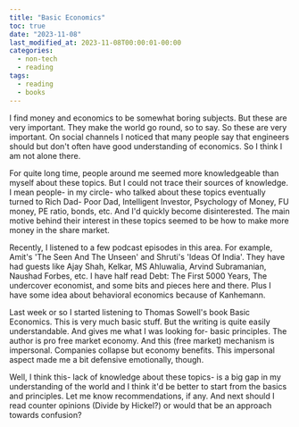 ```yaml
---
title: "Basic Economics"
toc: true
date: "2023-11-08"
last_modified_at: 2023-11-08T00:00:01-00:00
categories:
  - non-tech
  - reading
tags: 
  - reading
  - books
---
```


I find money and economics to be somewhat boring subjects. But these are very important. They make the world go round, so to say. So these are very important. On social channels I noticed that many people say that engineers should but don't often have good understanding of economics. So I think I am not alone there.

For quite long time, people around me seemed more knowledgeable than myself about these topics. But I could not trace their sources of knowledge. I mean people- in my circle- who talked about these topics eventually turned to Rich Dad- Poor Dad, Intelligent Investor, Psychology of Money, FU money, PE ratio, bonds, etc. And I'd quickly become disinterested. The main motive behind their interest in these topics seemed to be how to make more money in the share market.

Recently, I listened to a few podcast episodes in this area. For example, Amit's 'The Seen And The Unseen' and Shruti's 'Ideas Of India'. They have had guests like Ajay Shah, Kelkar, MS Ahluwalia, Arvind Subramanian, Naushad Forbes, etc. I have half read Debt: The First 5000 Years, The undercover economist, and some bits and pieces here and there. Plus I have some idea about behavioral economics because of Kanhemann.

Last week or so I started listening to Thomas Sowell's book Basic Economics. This is very much basic stuff. But the writing is quite easily understandable. And gives me what I was looking for- basic principles. The author is pro free market economy. And this (free market) mechanism is impersonal. Companies collapse but economy benefits. This impersonal aspect made me a bit defensive emotionally, though.

Well, I think this- lack of knowledge about these topics- is a big gap in my understanding of the world and I think it'd be better to start from the basics and principles. Let me know recommendations, if any. And next should I read counter opinions (Divide by Hickel?) or would that be an approach towards confusion?
